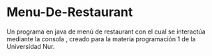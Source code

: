 # Menu-De-Restaurant
Un programa en java de menú de restaurant con el cual se interactúa mediante  la consola , creado para la materia programación 1 de la Universidad Nur.
